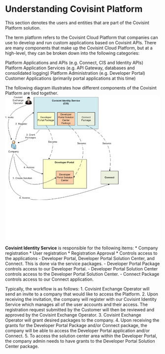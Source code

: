# Understanding Covisint Platform
This section denotes the users and entities that are part of the Covisint Platform solution.

The term platform refers to the Covisint Cloud Platform that companies can use to develop and run custom applications based on Covisint APIs.  There are many components that make up the Covisint Cloud Platform, but at a high-level, they can be broken down into the following categories:

Platform Applications and APIs (e.g. Connect, CIS and Identity APIs)
Platform Application Services (e.g. API Gateway, databases and consolidated logging) 
Platform Administration (e.g. Developer Portal)
Customer Applications (primarily portal applications at this time)

The following diagram illustrates how different components of the Covisint Platform are tied together.
![](platform_context.png)

**Covisint Identity Service** is responsible for the following items:
    * Company registration
    * User registration
    * Registration Approval
    * Controls access to the applications - Developer Portal, Developer Portal Solution Center, and Connect. This is done via the service packages.
        - Developer Portal Package controls access to our Developer Portal.
        - Developer Portal Solution Center controls access to the Developer Portal Solution Center. 
        - Connect Package controls access to our Connect application.
        
Typically, the workflow is as follows:
    1. Covisint Exchange Operator will send an invite to a company that would like to access the Platform.
    2. Upon receiving the invitation, the company will register with our Covisint Identity Service which manages all of the user accounts and their access. The registration request submitted by the Customer will then be reviewed and approved by the Covisint Exchange Operator.
    3. Covisint Exchange Operator will grant desired packages to the company.
    4. Upon receiving the grants for the Developer Portal Package and/or Connect package, the company will be able to access the Developer Portal application and/or Connect.
    5. To access the solution center area within the Developer Portal, the company admin needs to have grants to the Developer Portal Solution Center package.

